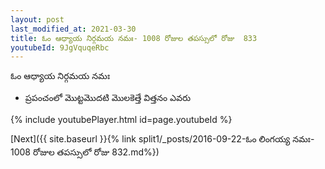```yaml
---
layout: post
last_modified_at: 2021-03-30
title: ఓం ఆధ్యాయ నిర్గమయ నమః- 1008 రోజుల తపస్సులో రోజు  833
youtubeId: 9JgVquqeRbc
---
```

 
 
 ఓం ఆధ్యాయ నిర్గమయ నమః  
 
 -  ప్రపంచంలో మొట్టమొదటి మొలకెత్తే విత్తనం ఎవరు 
 
  
 
  
 
 
 
 
 
 


{% include youtubePlayer.html id=page.youtubeId %}
 
[Next]({{ site.baseurl }}{% link  split1/_posts/2016-09-22-ఓం లింగయ్య నమః- 1008 రోజుల తపస్సులో రోజు  832.md%})
 
